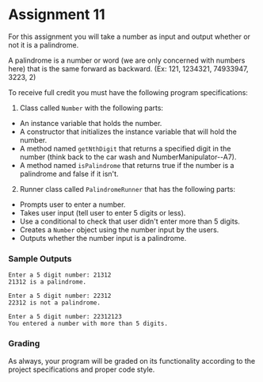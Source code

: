 # Assignment 11

For this assignment you will take a number as input and output whether or not it is a palindrome.

A palindrome is a number or word (we are only concerned with numbers here) that is the same forward as backward. (Ex: 121, 1234321, 74933947, 3223, 2)

To receive full credit you must have the following program specifications:

1. Class called `Number` with the following parts:
  * An instance variable that holds the number.
  * A constructor that initializes the instance variable that will hold the number.
  * A method named `getNthDigit` that returns a specified digit in the number (think back to the car wash and NumberManipulator--A7).
  * A method named `isPalindrome` that returns true if the number is a palindrome and false if it isn't.
2. Runner class called `PalindromeRunner` that has the following parts:
  * Prompts user to enter a number.
  * Takes user input (tell user to enter 5 digits or less).
  * Use a conditional to check that user didn't enter more than 5 digits.
  * Creates a `Number` object using the number input by the users.
  * Outputs whether the number input is a palindrome.

### Sample Outputs
```
Enter a 5 digit number: 21312
21312 is a palindrome.
```
```
Enter a 5 digit number: 22312
22312 is not a palindrome.
```
```
Enter a 5 digit number: 22312123
You entered a number with more than 5 digits.
```

### Grading

As always, your program will be graded on its functionality according to the project specifications and proper code style.


